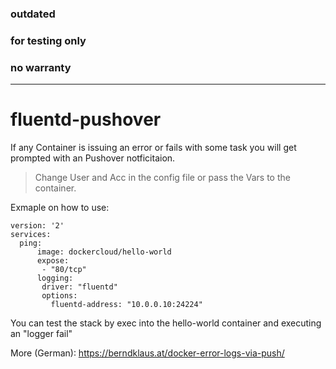 ### outdated
### for testing only
### no warranty
---------------------------

# fluentd-pushover

If any Container is issuing an error or fails with some task you will get prompted with an Pushover notficitaion.

> Change User and Acc in the config file or pass the Vars to the container.

Exmaple on how to use:
```
version: '2'
services:
  ping:
      image: dockercloud/hello-world
      expose:
       - "80/tcp"
      logging:
       driver: "fluentd"
       options:
         fluentd-address: "10.0.0.10:24224"
```

You can test the stack by exec into the hello-world container and executing an "logger fail"

More (German): https://berndklaus.at/docker-error-logs-via-push/
